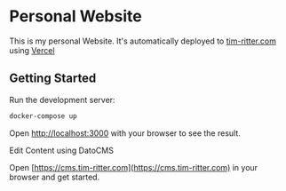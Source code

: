 # Personal Website
This is my personal Website. It's automatically deployed to [tim-ritter.com](https://tim-ritter.com) using [Vercel](https://vercel.com)

## Getting Started

Run the development server:

```bash
docker-compose up
```

Open [http://localhost:3000](http://localhost:3000) with your browser to see the result.

Edit Content using DatoCMS

Open [https://cms.tim-ritter.com](https://cms.tim-ritter.com) in your browser and get started.